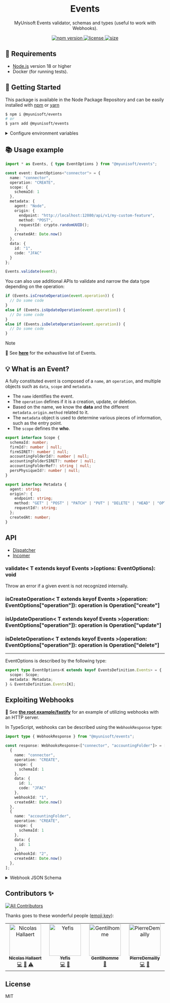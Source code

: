 <p align="center"><h1 align="center">
  Events
</h1></p>

<p align="center">
  MyUnisoft Events validator, schemas and types (useful to work with Webhooks).
</p>

<p align="center">
  <a href="https://github.com/MyUnisoft/events">
    <img src="https://img.shields.io/github/package-json/v/MyUnisoft/events?style=flat-square" alt="npm version">
  </a>
  <a href="https://github.com/MyUnisoft/events">
    <img src="https://img.shields.io/github/license/MyUnisoft/events?style=flat-square" alt="license">
  </a>
  <a href="https://github.com/MyUnisoft/events">
    <img src="https://img.shields.io/github/languages/code-size/MyUnisoft/events?style=flat-square" alt="size">
  </a>
</p>

## 🚧 Requirements

- [Node.js](https://nodejs.org/en/) version 18 or higher
- Docker (for running tests).

## 🚀 Getting Started

This package is available in the Node Package Repository and can be easily installed with [npm](https://doc.npmjs.com/getting-started/what-is-npm) or [yarn](https://yarnpkg.com)

```bash
$ npm i @myunisoft/events
# or
$ yarn add @myunisoft/events
```

<details>
<summary>Configure environment variables</summary>
<br>

| variable | description | default |
| --- | --- | --- |
| `MYUNISOFT_EVENTS_LOGGER_MODE` | Set log level for the default logger | `info` |
| <b>Dispatcher</b> |
| `MYUNISOFT_DISPATCHER_IDLE_TIME` | Interval threshold when Dispatcher become idle | `600_000` |
| `MYUNISOFT_DISPATCHER_CHECK_LAST_ACTIVITY_INTERVAL` | Dispatcher checking last activity interval | `120_000` |
| `MYUNISOFT_DISPATCHER_BACKUP_TRANSACTION_STORE_NAME` | Default name for backup transaction store | `backup` |
| `MYUNISOFT_DISPATCHER_INIT_TIMEOUT` | Dispatcher initialisation timeout | `3_500` |
| `MYUNISOFT_DISPATCHER_PING_INTERVAL` | Dispatcher ping interval | `3_500` |
| <b>Incomer</b> |
| `MYUNISOFT_INCOMER_INIT_TIMEOUT` | Incomer initialisation timeout | `3_500` |
| `MYUNISOFT_EVENTS_INIT_EXTERNAL` | Whenever Incomer should initialize an external Dispatcher | `false` |
| `MYUNISOFT_INCOMER_MAX_PING_INTERVAL` | Maximum ping interval | `60_000` |
| `MYUNISOFT_INCOMER_PUBLISH_INTERVAL` | Publish interval | `60_000` |
| `MYUNISOFT_INCOMER_IS_DISPATCHER` | Weither Incomer is a Dispatcher | `false` |

Some options takes the lead over environment variables.
For instance with: `new Incomer({ dispatcherInactivityOptions: { maxPingInterval: 900_000 }})` the max ping interval will be `900_000` even if `MYUNISOFT_INCOMER_MAX_PING_INTERVAL` variable is set.

</details>

## 📚 Usage example

```ts
import * as Events, { type EventOptions } from "@myunisoft/events";

const event: EventOptions<"connector"> = {
  name: "connector",
  operation: "CREATE",
  scope: {
    schemaId: 1
  },
  metadata: {
    agent: "Node",
    origin: {
      endpoint: "http://localhost:12080/api/v1/my-custom-feature",
      method: "POST",
      requestId: crypto.randomUUID();
    },
    createdAt: Date.now()
  },
  data: {
    id: "1",
    code: "JFAC"
  }
};

Events.validate(event);
```

You can also use additional APIs to validate and narrow the data type depending on the operation:

```ts
if (Events.isCreateOperation(event.operation)) {
  // Do some code
}
else if (Events.isUpdateOperation(event.operation)) {
  // Do some code
}
else if (Events.isDeleteOperation(event.operation)) {
  // Do some code
}
```

> [!NOTE]
> 👀 See [**here**](./docs/events.md) for the exhaustive list of Events.

## 💡 What is an Event?

A fully constituted event is composed of a `name`, an `operation`, and multiple objects such as `data`, `scope` and `metadata`.
- The `name` identifies the event.
- The `operation` defines if it is a creation, update, or deletion.
- Based on the name, we know the **data** and the different `metadata.origin.method` related to it.
- The `metadata` object is used to determine various pieces of information, such as the entry point.
- The `scope` defines the **who**.

```ts
export interface Scope {
  schemaId: number;
  firmId?: number | null;
  firmSIRET?: number | null;
  accountingFolderId?: number | null;
  accountingFolderSIRET?: number | null;
  accountingFolderRef?: string | null;
  persPhysiqueId?: number | null;
}

export interface Metadata {
  agent: string;
  origin?: {
    endpoint: string;
    method: "GET" | "POST" | "PATCH" | "PUT" | "DELETE" | "HEAD" | "OPTIONS" | (string & {});
    requestId?: string;
  };
  createdAt: number;
}
```

## API

- [Dispatcher](./docs/class/dispatcher.md)
- [Incomer](./docs/class/incomer.md)

### validate< T extends keyof Events >(options: EventOptions<T>): void

Throw an error if a given event is not recognized internally.

### isCreateOperation< T extends keyof Events >(operation: EventOptions<T>["operation"]): operation is Operation["create"]

### isUpdateOperation< T extends keyof Events >(operation: EventOptions<T>["operation"]): operation is Operation["update"]

### isDeleteOperation< T extends keyof Events >(operation: EventOptions<T>["operation"]): operation is Operation["delete"]

---

EventOptions is described by the following type:
```ts
export type EventOptions<K extends keyof EventsDefinition.Events> = {
  scope: Scope;
  metadata: Metadata;
} & EventsDefinition.Events[K];
```

## Exploiting Webhooks

👀 See [**the root example/fastify**](./example/fastify/feature/webhook.ts) for an example of utilizing webhooks with an HTTP server.

In TypeScript, webhooks can be described using the `WebhookResponse` type:
```ts
import type { WebhookResponse } from "@myunisoft/events";

const response: WebhooksResponse<["connector", "accountingFolder"]> = [
  {
    name: "connector",
    operation: "CREATE",
    scope: {
      schemaId: 1
    },
    data: {
      id: 1,
      code: "JFAC"
    },
    webhookId: "1",
    createdAt: Date.now()
  },
  {
    name: "accountingFolder",
    operation: "CREATE",
    scope: {
      schemaId: 1
    },
    data: {
      id: 1
    },
    webhookId: "2",
    createdAt: Date.now()
  },
];
```

<details>
<summary>Webhook JSON Schema</summary>

```json
{
  "description": "Webhook",
  "type": "array",
  "items": {
    "type": "object",
    "properties": {
      "scope": {
        "$ref": "Scope"
      },
      "webhookId": {
        "type": "string"
      },
      "createdAt": {
        "type": "number"
      },
      "name": {
        "type": "string",
        "description": "event related name"
      },
      "operation": {
        "type": "string",
        "description": "event related operation",
        "enum": ["CREATE", "UPDATE", "DELETE", "VOID"]
      },
      "data": {
        "type": "object",
        "description": "event related data",
        "properties": {
          "id": {
            "type": "string"
          },
          "required": ["id"],
          "additionalProperties": true
        }
      }
    },
    "required": ["scope", "webhookId", "createdAt", "name", "operation", "data"],
    "additionalProperties": false
  }
}
```
</details>

## Contributors ✨

<!-- ALL-CONTRIBUTORS-BADGE:START - Do not remove or modify this section -->
[![All Contributors](https://img.shields.io/badge/all_contributors-4-orange.svg?style=flat-square)](#contributors-)
<!-- ALL-CONTRIBUTORS-BADGE:END -->

Thanks goes to these wonderful people ([emoji key](https://allcontributors.org/docs/en/emoji-key)):

<!-- ALL-CONTRIBUTORS-LIST:START - Do not remove or modify this section -->
<!-- prettier-ignore-start -->
<!-- markdownlint-disable -->
<table>
  <tbody>
    <tr>
      <td align="center" valign="top" width="14.28%"><a href="https://www.linkedin.com/in/nicolas-hallaert/"><img src="https://avatars.githubusercontent.com/u/39910164?v=4?s=100" width="100px;" alt="Nicolas Hallaert"/><br /><sub><b>Nicolas Hallaert</b></sub></a><br /><a href="https://github.com/MyUnisoft/events/commits?author=Rossb0b" title="Code">💻</a> <a href="https://github.com/MyUnisoft/events/commits?author=Rossb0b" title="Documentation">📖</a> <a href="https://github.com/MyUnisoft/events/commits?author=Rossb0b" title="Tests">⚠️</a></td>
      <td align="center" valign="top" width="14.28%"><a href="http://sofiand.github.io/portfolio-client/"><img src="https://avatars.githubusercontent.com/u/39944043?v=4?s=100" width="100px;" alt="Yefis"/><br /><sub><b>Yefis</b></sub></a><br /><a href="https://github.com/MyUnisoft/events/commits?author=SofianD" title="Code">💻</a> <a href="https://github.com/MyUnisoft/events/commits?author=SofianD" title="Documentation">📖</a></td>
      <td align="center" valign="top" width="14.28%"><a href="https://www.linkedin.com/in/thomas-gentilhomme/"><img src="https://avatars.githubusercontent.com/u/4438263?v=4?s=100" width="100px;" alt="Gentilhomme"/><br /><sub><b>Gentilhomme</b></sub></a><br /><a href="https://github.com/MyUnisoft/events/commits?author=fraxken" title="Documentation">📖</a></td>
      <td align="center" valign="top" width="14.28%"><a href="https://github.com/PierreDemailly"><img src="https://avatars.githubusercontent.com/u/39910767?v=4?s=100" width="100px;" alt="PierreDemailly"/><br /><sub><b>PierreDemailly</b></sub></a><br /><a href="https://github.com/MyUnisoft/events/commits?author=PierreDemailly" title="Code">💻</a> <a href="https://github.com/MyUnisoft/events/commits?author=PierreDemailly" title="Documentation">📖</a></td>
    </tr>
  </tbody>
</table>

<!-- markdownlint-restore -->
<!-- prettier-ignore-end -->

<!-- ALL-CONTRIBUTORS-LIST:END -->

## License
MIT
